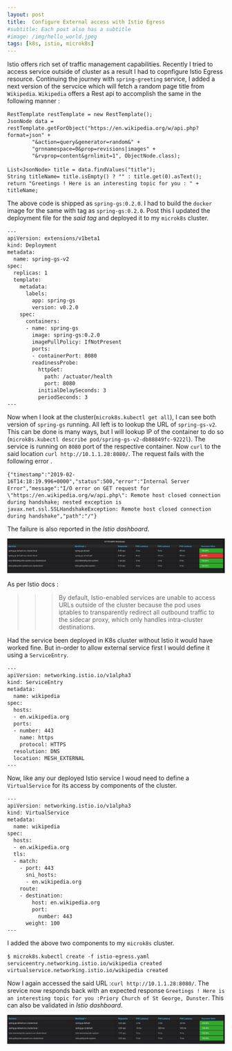 ```yaml
---
layout: post
title:  Configure External access with Istio Egress
#subtitle: Each post also has a subtitle
#image: /img/hello_world.jpeg
tags: [k8s, istio, microk8s]
---
```

Istio offers rich set of traffic management capabilities. Recently I tried to access service outside of cluster as a result I had to copnfigure Istio Egress resource. Continuing the journey with `spring-greeting` service, I added a next version of the servcice which will fetch a random page title from `Wikipedia`. `Wikipedia` offers a Rest api to accomplish the same in the following manner :

```
RestTemplate restTemplate = new RestTemplate();
JsonNode data = restTemplate.getForObject("https://en.wikipedia.org/w/api.php?format=json" +
        "&action=query&generator=random&" +
        "grnnamespace=0&prop=revisions|images" +
        "&rvprop=content&grnlimit=1", ObjectNode.class);

List<JsonNode> title = data.findValues("title");
String titleName= title.isEmpty() ? "" : title.get(0).asText();
return "Greetings ! Here is an interesting topic for you : " + titleName;
```

The above code is shipped as `spring-gs:0.2.0`. I had to build the `docker` image for the same with tag as `spring-gs:0.2.0`.  Post this I updated the deployment file for the *said tag* and deployed it to my `microk8s` cluster.
```
---
apiVersion: extensions/v1beta1
kind: Deployment
metadata:
  name: spring-gs-v2
spec:
  replicas: 1
  template:
    metadata:
      labels:
        app: spring-gs
        version: v0.2.0
    spec:
      containers:
      - name: spring-gs
        image: spring-gs:0.2.0
        imagePullPolicy: IfNotPresent
        ports:
        - containerPort: 8080
        readinessProbe:
          httpGet:
            path: /actuator/health
            port: 8080
          initialDelaySeconds: 3
          periodSeconds: 3
---
```
Now when I look at the cluster(`microk8s.kubectl get all`), I can see both version of `spring-gs` running. All left is to lookup the URL of `spring-gs-v2`. This can be done is many ways, but I will lookup IP of the container to do so (`microk8s.kubectl describe pod/spring-gs-v2-db88849fc-9222l`). The service is running on `8080` port of the respective container. Now `curl` to the said location `curl http://10.1.1.28:8080/`. The request fails with the following error .

```
{"timestamp":"2019-02-16T14:18:19.996+0000","status":500,"error":"Internal Server Error","message":"I/O error on GET request for \"https://en.wikipedia.org/w/api.php\": Remote host closed connection during handshake; nested exception is javax.net.ssl.SSLHandshakeException: Remote host closed connection during handshake","path":"/"}
```
The failure is also reported in the *Istio dashboard*.

![access denied](/img/istio-egress/egress-denied.png)

As per Istio docs :
>>> By default, Istio-enabled services are unable to access URLs outside of the cluster because the pod uses iptables to transparently redirect all outbound traffic to the sidecar proxy, which only handles intra-cluster destinations.

Had the service been deployed in K8s cluster without Istio it would have worked fine. But in-order to allow external service first I would define it using a `ServiceEntry`.

```
---
apiVersion: networking.istio.io/v1alpha3
kind: ServiceEntry
metadata:
  name: wikipedia
spec:
  hosts:
  - en.wikipedia.org
  ports:
  - number: 443
    name: https
    protocol: HTTPS
  resolution: DNS
  location: MESH_EXTERNAL
---
```
Now, like any our deployed Istio service I woud need to define a `VirtualService` for its access by components of the cluster.

```
---
apiVersion: networking.istio.io/v1alpha3
kind: VirtualService
metadata:
  name: wikipedia
spec:
  hosts:
  - en.wikipedia.org
  tls:
  - match:
    - port: 443
      sni_hosts:
      - en.wikipedia.org
    route:
    - destination:
        host: en.wikipedia.org
        port:
          number: 443
      weight: 100
---
```
I added the above two components to my `microk8s` cluster.

```
$ microk8s.kubectl create -f istio-egress.yaml
serviceentry.networking.istio.io/wikipedia created
virtualservice.networking.istio.io/wikipedia created
```
Now I again accessed the said URL :`curl http://10.1.1.28:8080/`. The srevice now responds back with an expected response `Greetings ! Here is an interesting topic for you :Priory Church of St George, Dunster`. This can also be validated in *Istio dashboard*.

![access allowed](/img/istio-egress/egress-allowed.png)


